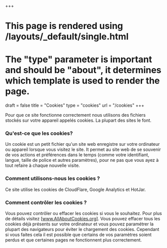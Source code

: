 +++
# This page is rendered using /layouts/_default/single.html
# The "type" parameter is important and should be "about", it determines which template is used to render the page.
draft	= false
title	= "Cookies"
type	= "cookies"
url		= "/cookies"
+++

Pour que ce site fonctionne correctement nous utilisons des fichiers stockés sur votre appareil appelés cookies. La plupart des sites le font. 

### Qu'est-ce que les cookies?

Un cookie est un petit fichier qu'un site web enregistre sur votre ordinateur ou appareil lorsque vous visitez le site. It permet au site web de se souvenir de vos actions et préférences dans le temps (comme votre identifiant, langue, taille de police et autres paramètres), pour ne pas que vous ayez à tout refaire à chaque nouvelle visite.

### Comment utilisons-nous les cookies ?

Ce site utilise les cookies de CloudFlare, Google Analytics et HotJar.

### Comment contrôler les cookies ?

Vous pouvez contrôler ou effacer les cookies si vous le souhaitez. Pour plus de détails visitez [www.AllAboutCookies.org]. Vous pouvez effacer tous les cookies déjà présents sur votre ordinateur et vous pouvez paramétrer la plupart des navigateurs pour éviter le chargement des cookies. Cependant si vous faites cela il est possible que certains de vos paramètres soient perdus et que certaines pages ne fonctionnent plus correctement.